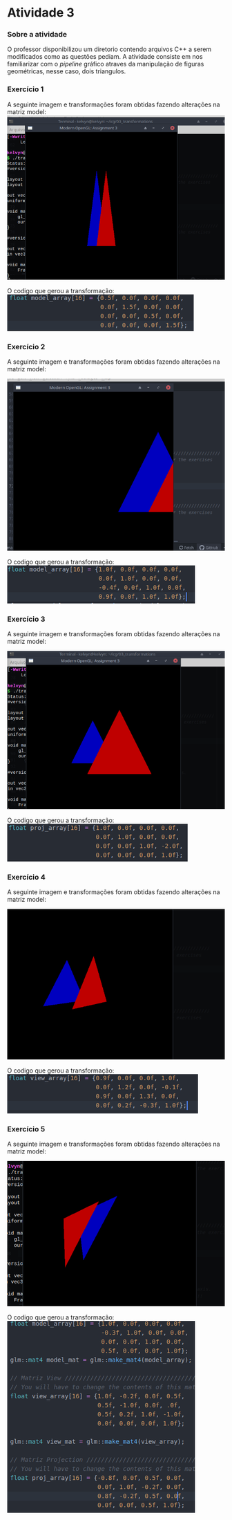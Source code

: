 # Atividade 3

### Sobre a atividade
  O professor disponibilizou um diretorio contendo arquivos C++ a serem modificados como as questões pediam.
  A atividade consiste em nos familiarizar com o *pipeline* gráfico atraves da manipulação de figuras geométricas, nesse caso, dois triangulos.
  
### Exercício 1
A seguinte imagem e transformações foram obtidas fazendo alterações na matriz model:
  ![](Imagens/scale.png)

  O codigo que gerou a transformação:
  ![](Imagens/code1.png)

### Exercício 2
A seguinte imagem e transformações foram obtidas fazendo alterações na matriz model:

![](Imagens/translation.png)

O codigo que gerou a transformação:
![](Imagens/code2.png)

### Exercício 3
A seguinte imagem e transformações foram obtidas fazendo alterações na matriz model:

![](Imagens/proj.png)

O codigo que gerou a transformação:
![](Imagens/code3.png)

### Exercício 4
A seguinte imagem e transformações foram obtidas fazendo alterações na matriz model:

![](Imagens/4.png)

O codigo que gerou a transformação:
![](Imagens/code4.png)

### Exercício 5
A seguinte imagem e transformações foram obtidas fazendo alterações na matriz model:

![](Imagens/freesstyle.png)

O codigo que gerou a transformação:
![](Imagens/code5.png)
